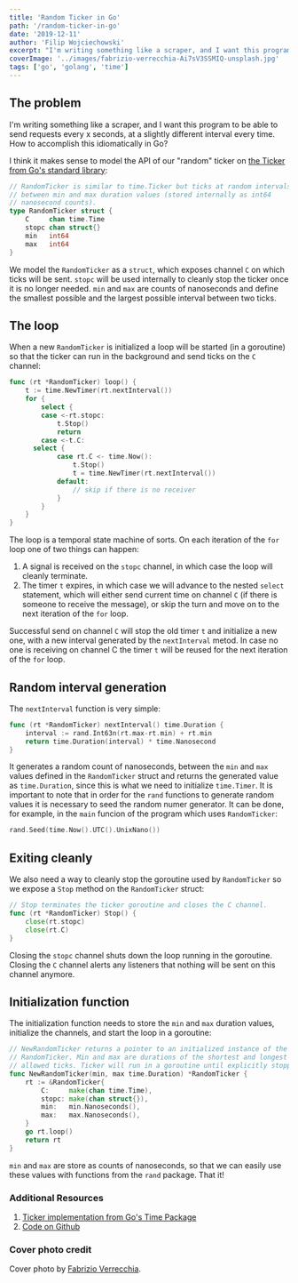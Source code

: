 ```yaml
---
title: 'Random Ticker in Go'
path: '/random-ticker-in-go'
date: '2019-12-11'
author: 'Filip Wojciechowski'
excerpt: "I'm writing something like a scraper, and I want this program to be able to send requests every x seconds, at a slightly different interval every time. How to accomplish this idiomatically in Go?"
coverImage: '../images/fabrizio-verrecchia-Ai7sV3SSMIQ-unsplash.jpg'
tags: ['go', 'golang', 'time']
---
```


## The problem

I'm writing something like a scraper, and I want this program to be able to send requests every x seconds, at a slightly different interval every time. How to accomplish this idiomatically in Go?

I think it makes sense to model the API of our "random" ticker on [the Ticker from Go's standard library](https://golang.org/pkg/time/#Ticker):

```go
// RandomTicker is similar to time.Ticker but ticks at random intervals
// between min and max duration values (stored internally as int64
// nanosecond counts).
type RandomTicker struct {
	C     chan time.Time
	stopc chan struct{}
	min   int64
	max   int64
}
```

We model the `RandomTicker` as a `struct`, which exposes channel `C` on which ticks will be sent. `stopc` will be used internally to cleanly stop the ticker once it is no longer needed. `min` and `max` are counts of nanoseconds and define the smallest possible and the largest possible interval between two ticks.

## The loop

When a new `RandomTicker` is initialized a loop will be started (in a goroutine) so that the ticker can run in the background and send ticks on the `C` channel:

```go
func (rt *RandomTicker) loop() {
	t := time.NewTimer(rt.nextInterval())
	for {
		select {
		case <-rt.stopc:
			t.Stop()
			return
		case <-t.C:
      select {
			case rt.C <- time.Now():
				t.Stop()
				t = time.NewTimer(rt.nextInterval())
			default:
				// skip if there is no receiver
			}
		}
	}
}
```

The loop is a temporal state machine of sorts. On each iteration of the `for` loop one of two things can happen:

1. A signal is received on the `stopc` channel, in which case the loop will cleanly terminate.
2. The timer `t` expires, in which case we will advance to the nested `select` statement, which will either send current time on channel `C` (if there is someone to receive the message), or skip the turn and move on to the next iteration of the `for` loop.

Successful send on channel `C` will stop the old timer `t` and initialize a new one, with a new interval generated by the `nextInterval` metod. In case no one is receiving on channel C the timer `t` will be reused for the next iteration of the `for` loop.

## Random interval generation

The `nextInterval` function is very simple:

```go
func (rt *RandomTicker) nextInterval() time.Duration {
	interval := rand.Int63n(rt.max-rt.min) + rt.min
	return time.Duration(interval) * time.Nanosecond
}
```

It generates a random count of nanoseconds, between the `min` and `max` values defined in the `RandomTicker` struct and returns the generated value as `time.Duration`, since this is what we need to initialize `time.Timer`. It is important to note that in order for the `rand` functions to generate random values it is necessary to seed the random numer generator. It can be done, for example, in the `main` funcion of the program which uses `RandomTicker`:

```go
rand.Seed(time.Now().UTC().UnixNano())
```

## Exiting cleanly

We also need a way to cleanly stop the goroutine used by `RandomTicker` so we expose a `Stop` method on the `RandomTicker` struct:

```go
// Stop terminates the ticker goroutine and closes the C channel.
func (rt *RandomTicker) Stop() {
	close(rt.stopc)
	close(rt.C)
}
```

Closing the `stopc` channel shuts down the loop running in the goroutine. Closing the `C` channel alerts any listeners that nothing will be sent on this channel anymore.

## Initialization function

The initialization function needs to store the `min` and `max` duration values, initialize the channels, and start the loop in a goroutine:

```go
// NewRandomTicker returns a pointer to an initialized instance of the
// RandomTicker. Min and max are durations of the shortest and longest
// allowed ticks. Ticker will run in a goroutine until explicitly stopped.
func NewRandomTicker(min, max time.Duration) *RandomTicker {
	rt := &RandomTicker{
		C:     make(chan time.Time),
		stopc: make(chan struct{}),
		min:   min.Nanoseconds(),
		max:   max.Nanoseconds(),
	}
	go rt.loop()
	return rt
}
```

`min` and `max` are store as counts of nanoseconds, so that we can easily use these values with functions from the `rand` package. That it!

### Additional Resources

1. [Ticker implementation from Go's Time Package](https://golang.org/pkg/time/#Ticker)
2. [Code on Github](https://github.com/fwojciec/clock/blob/master/ticker.go)

### Cover photo credit

Cover photo by [Fabrizio Verrecchia](https://unsplash.com/photos/Ai7sV3SSMIQ).
